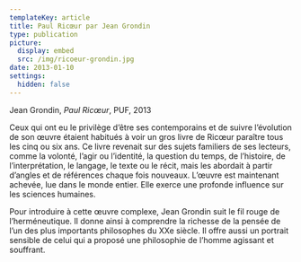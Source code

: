 ```yaml
---
templateKey: article
title: Paul Ricœur par Jean Grondin
type: publication
picture:
  display: embed
  src: /img/ricoeur-grondin.jpg
date: 2013-01-10
settings:
  hidden: false
---
```

Jean Grondin, *Paul Ricœur*, PUF, 2013

Ceux qui ont eu le privilège d’être ses contemporains et de suivre l’évolution de son œuvre étaient habitués à voir un gros livre de Ricœur paraître tous les cinq ou six ans. Ce livre revenait sur des sujets familiers de ses lecteurs, comme la volonté, l’agir ou l’identité, la question du temps, de l’histoire, de l’interprétation, le langage, le texte ou le récit, mais les abordait à partir d’angles et de références chaque fois nouveaux. L’œuvre est maintenant achevée, lue dans le monde entier. Elle exerce une profonde influence sur les sciences humaines.


Pour introduire à cette œuvre complexe, Jean Grondin suit le fil rouge de l’herméneutique. Il donne ainsi à comprendre la richesse de la pensée de l’un des plus importants philosophes du XXe siècle. Il offre aussi un portrait sensible de celui qui a proposé une philosophie de l’homme agissant et souffrant.